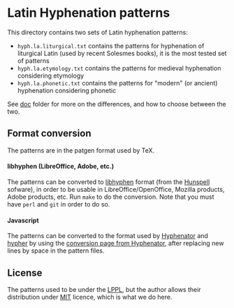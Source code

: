 # Latin Hyphenation patterns

This directory contains two sets of Latin hyphenation patterns:

- `hyph.la.liturgical.txt` contains the patterns for hyphenation of liturgical Latin (used by recent Solesmes books), it is the most tested set of patterns
- `hyph.la.etymology.txt` contains the patterns for medieval hyphenation considering etymology
- `hyph.la.phonetic.txt` contains the patterns for "modern" (or ancient) hyphenation considering phonetic

See [doc](../doc/) folder for more on the differences, and how to choose between the two.

## Format conversion

The patterns are in the patgen format used by TeX.

#### libhyphen (LibreOffice, Adobe, etc.)

The patterns can be converted to [libhyphen](https://github.com/hunspell/hyphen) format (from the [Hunspell](https://hunspell.github.io/) sofware), in order to be usable in LibreOffice/OpenOffice, Mozilla products, Adobe products, etc. Run `make` to do the conversion. Note that you must have `perl` and `git` in order to do so.

#### Javascript

The patterns can be converted to the format used by [Hyphenator](http://mnater.github.io/Hyphenator/) and [hypher](https://github.com/bramstein/hypher) by using the [conversion page from Hyphenator](http://mnater.github.io/Hyphenator/compressor.html), after replacing new lines by space in the pattern files.

## License

The patterns used to be under the [LPPL](https://latex-project.org/lppl/), but the author allows their distribution under [MIT](https://opensource.org/licenses/MIT) licence, which is what we do here.
